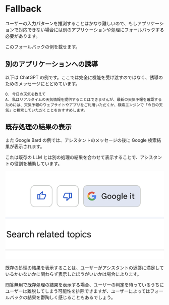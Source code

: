 # Fallback

ユーザーの入力パターンを推測することはかなり難しいので、もしアプリケーションで対応できない場合には別のアプリケーションや処理にフォールバックする必要があります。

このフォールバックの例を載せます。

## 別のアプリケーションへの誘導

以下は ChatGPT の例です。ここでは完全に機能を受け渡すのではなく、誘導のためのメッセージにとどめています。

```
Q. 今日の天気を教えて
A. 私はリアルタイムの天気情報を提供することはできませんが、最新の天気予報を確認するためには、天気予報のウェブサイトやアプリをご利用いただくか、検索エンジンで「今日の天気」と検索していただくことをおすすめします。
```

## 既存処理の結果の表示

また Google Bard の例では、アシスタントのメッセージの後に Google 検索結果が表示されます。

これは既存の LLM とは別の処理の結果を合わせて表示することで、アシスタントの役割を補助しています。

![google-it](./google-it.png)

既存の処理の結果を表示することは、ユーザーがアシスタントの返答に満足しているかいないかに関わらず表示したほうがいいかは場合によります。

問答無用で既存処理の結果を表示する場合、ユーザーの判定を待っているうちにユーザーは離脱してしまう可能性を排除できますが、ユーザーによってはフォールバックの結果を鬱陶しく感じることもあるでしょう。
